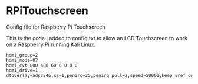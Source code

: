 # RPiTouchscreen
Config file for Raspberry Pi Touchscreen

This is the code I added to config.txt to allow an LCD Touchscreen to work on a Raspberry Pi running Kali Linux.

```
hdmi_group=2
hdmi_mode=87
hdmi_cvt 800 480 60 6 0 0 0
hdmi_drive=1
dtoverlay=ads7846,cs=1,penirq=25,penirq_pull=2,speed=50000,keep_vref_on=0,swapxy=0,pmax=255,xohms=150,xmin=200,xmax=3900,ymin=200,ymax=3900
```
